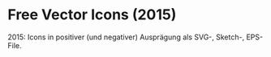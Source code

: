 # Free Vector Icons (2015)

2015: Icons in positiver (und negativer) Ausprägung als SVG-, Sketch-, EPS-File.
